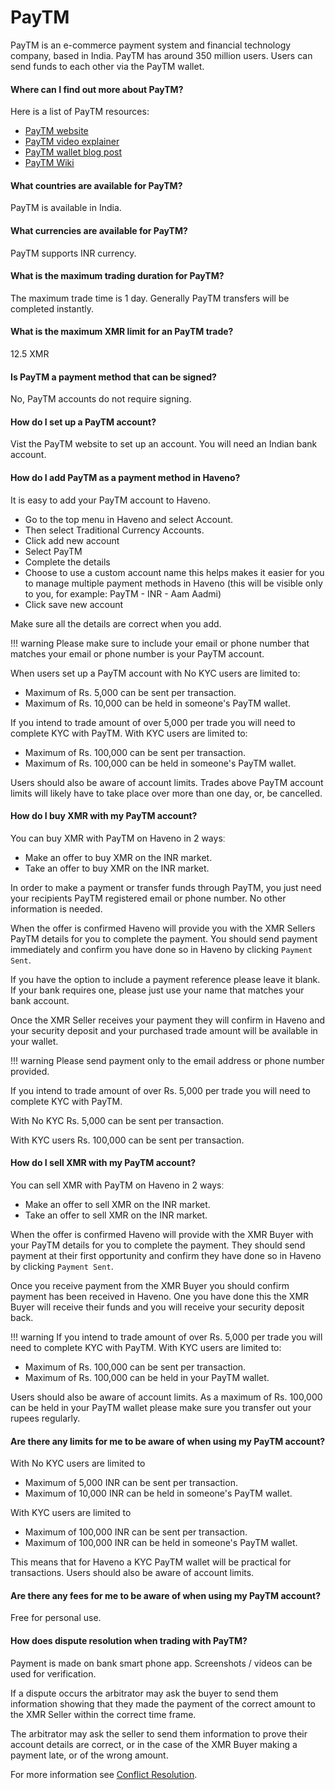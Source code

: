 # PayTM

PayTM is an e-commerce payment system and financial technology company, based in India. PayTM has around 350 million users. Users can send funds to each other via the PayTM wallet.

#### Where can I find out more about PayTM?

Here is a list of PayTM resources:

- [PayTM website](https://paytm.com/)
- [PayTM video explainer](https://www.youtube.com/watch?v=_twGGicE_OQ)
- [PayTM wallet blog post](https://paytm.com/blog/paytm-help/what-is-paytm-wallet-and-how-to-use-it/)
- [PayTM Wiki](https://en.wikipedia.org/wiki/Paytm)

#### What countries are available for PayTM?

PayTM is available in India.

#### What currencies are available for PayTM?

PayTM supports INR currency.

#### What is the maximum trading duration for PayTM?

The maximum trade time is 1 day. Generally PayTM transfers will be completed instantly.

#### What is the maximum XMR limit for an PayTM trade?

12.5 XMR

#### Is PayTM a payment method that can be signed?

No, PayTM accounts do not require signing.

#### How do I set up a PayTM account?

Vist the PayTM website to set up an account. You will need an Indian bank account.

#### How do I add PayTM as a payment method in Haveno?

It is easy to add your PayTM account to Haveno.

- Go to the top menu in Haveno and select Account.
- Then select Traditional Currency Accounts.
- Click add new account
- Select PayTM
- Complete the details
- Choose to use a custom account name this helps makes it easier for you to manage multiple payment methods in Haveno (this will be visible only to you, for example: PayTM - INR - Aam Aadmi)
- Click save new account

Make sure all the details are correct when you add.

!!! warning
    Please make sure to include your email or phone number that matches your email or phone number is your PayTM account.

When users set up a PayTM account with No KYC users are limited to:

- Maximum of Rs. 5,000 can be sent per transaction.
- Maximum of Rs. 10,000 can be held in someone's PayTM wallet.

If you intend to trade amount of over 5,000 per trade you will need to complete KYC with PayTM. With KYC users are limited to:

- Maximum of Rs. 100,000 can be sent per transaction.
- Maximum of Rs. 100,000 can be held in someone's PayTM wallet.

Users should also be aware of account limits. Trades above PayTM account limits will likely have to take place over more than one day, or, be cancelled.

#### How do I buy XMR with my PayTM account?

You can buy XMR with PayTM on Haveno in 2 waysː

- Make an offer to buy XMR on the INR market.
- Take an offer to buy XMR on the INR market.

In order to make a payment or transfer funds through PayTM, you just need your recipients PayTM registered email or phone number. No other information is needed.

When the offer is confirmed Haveno will provide you with the XMR Sellers PayTM details for you to complete the payment. You should send payment immediately and confirm you have done so in Haveno by clicking `Payment Sent`.

If you have the option to include a payment reference please leave it blank. If your bank requires one, please just use your name that matches your bank account.

Once the XMR Seller receives your payment they will confirm in Haveno and your security deposit and your purchased trade amount will be available in your wallet.

!!! warning
    Please send payment only to the email address or phone number provided.

If you intend to trade amount of over Rs. 5,000 per trade you will need to complete KYC with PayTM.

With No KYC Rs. 5,000 can be sent per transaction.

With KYC users Rs. 100,000 can be sent per transaction.

#### How do I sell XMR with my PayTM account?

You can sell XMR with PayTM on Haveno in 2 waysː

- Make an offer to sell XMR on the INR market.
- Take an offer to sell XMR on the INR market.

When the offer is confirmed Haveno will provide with the XMR Buyer with your PayTM details for you to complete the payment. They should send payment at their first opportunity and confirm they have done so in Haveno by clicking `Payment Sent`.

Once you receive payment from the XMR Buyer you should confirm payment has been received in Haveno. One you have done this the XMR Buyer will receive their funds and you will receive your security deposit back.

!!! warning
    If you intend to trade amount of over Rs. 5,000 per trade you will need to complete KYC with PayTM. With KYC users are limited to:

- Maximum of Rs. 100,000 can be sent per transaction.
- Maximum of Rs. 100,000 can be held in your PayTM wallet.

Users should also be aware of account limits. As a maximum of Rs. 100,000 can be held in your PayTM wallet please make sure you transfer out your rupees regularly.

#### Are there any limits for me to be aware of when using my PayTM account?

With No KYC users are limited to

- Maximum of 5,000 INR can be sent per transaction.
- Maximum of 10,000 INR can be held in someone's PayTM wallet.

With KYC users are limited to

- Maximum of 100,000 INR can be sent per transaction.
- Maximum of 100,000 INR can be held in someone's PayTM wallet.

This means that for Haveno a KYC PayTM wallet will be practical for transactions. Users should also be aware of account limits.

#### Are there any fees for me to be aware of when using my PayTM account?

Free for personal use.

#### How does dispute resolution when trading with PayTM?

Payment is made on bank smart phone app. Screenshots / videos can be used for verification.

If a dispute occurs the arbitrator may ask the buyer to send them information showing that they made the payment of the correct amount to the XMR Seller within the correct time frame.

The arbitrator may ask the seller to send them information to prove their account details are correct, or in the case of the XMR Buyer making a payment late, or of the wrong amount.

For more information see [Conflict Resolution](../conflict-resolution.md).
